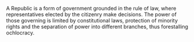 
A Republic is a form of government grounded in the rule of law, where representatives elected by the citizenry make decisions. The power of those governing is limited by constitutional laws, protection of minority rights and the separation of power into different branches, thus forestalling ochlocracy.

